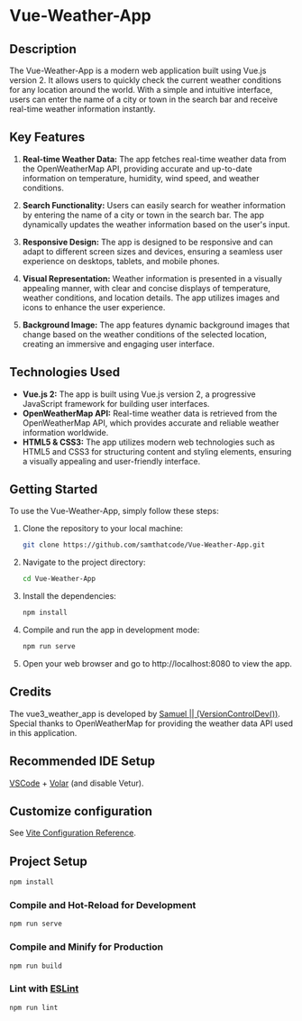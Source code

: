 # Vue-Weather-App

## Description

The Vue-Weather-App is a modern web application built using Vue.js version 2. It allows users to quickly check the current weather conditions for any location around the world. With a simple and intuitive interface, users can enter the name of a city or town in the search bar and receive real-time weather information instantly.

## Key Features

1. **Real-time Weather Data:** The app fetches real-time weather data from the OpenWeatherMap API, providing accurate and up-to-date information on temperature, humidity, wind speed, and weather conditions.

2. **Search Functionality:** Users can easily search for weather information by entering the name of a city or town in the search bar. The app dynamically updates the weather information based on the user's input.

3. **Responsive Design:** The app is designed to be responsive and can adapt to different screen sizes and devices, ensuring a seamless user experience on desktops, tablets, and mobile phones.

4. **Visual Representation:** Weather information is presented in a visually appealing manner, with clear and concise displays of temperature, weather conditions, and location details. The app utilizes images and icons to enhance the user experience.

5. **Background Image:** The app features dynamic background images that change based on the weather conditions of the selected location, creating an immersive and engaging user interface.

## Technologies Used

- **Vue.js 2:** The app is built using Vue.js version 2, a progressive JavaScript framework for building user interfaces.
- **OpenWeatherMap API:** Real-time weather data is retrieved from the OpenWeatherMap API, which provides accurate and reliable weather information worldwide.
- **HTML5 & CSS3:** The app utilizes modern web technologies such as HTML5 and CSS3 for structuring content and styling elements, ensuring a visually appealing and user-friendly interface.

## Getting Started

To use the Vue-Weather-App, simply follow these steps:

1. Clone the repository to your local machine:
   ```sh
   git clone https://github.com/samthatcode/Vue-Weather-App.git
   ```

2. Navigate to the project directory:
   ```sh
   cd Vue-Weather-App
   ```

3. Install the dependencies:
   ```sh
   npm install
   ```

4. Compile and run the app in development mode:
   ```sh
   npm run serve
   ```

5. Open your web browser and go to http://localhost:8080 to view the app.

## Credits

The vue3_weather_app is developed by [Samuel || (VersionControlDev())](https://github.com/samthatcode). Special thanks to OpenWeatherMap for providing the weather data API used in this application.

## Recommended IDE Setup

[VSCode](https://code.visualstudio.com/) + [Volar](https://marketplace.visualstudio.com/items?itemName=Vue.volar) (and disable Vetur).

## Customize configuration

See [Vite Configuration Reference](https://vitejs.dev/config/).

## Project Setup

```sh
npm install
```

### Compile and Hot-Reload for Development

```sh
npm run serve
```

### Compile and Minify for Production

```sh
npm run build
```

### Lint with [ESLint](https://eslint.org/)

```sh
npm run lint
```


